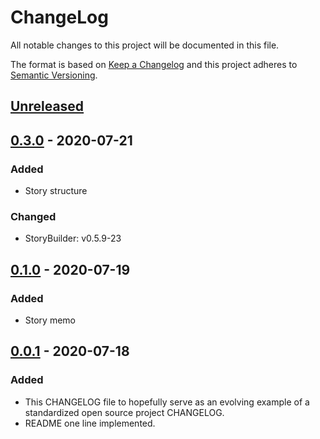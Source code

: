 # ChangeLog
All notable changes to this project will be documented in this file.

The format is based on [Keep a Changelog](http://keepachangelog.com/en/1.0.0/)
and this project adheres to [Semantic Versioning](http://semver.org/spec/v2.0.0.html).

## [Unreleased]

## [0.3.0] - 2020-07-21
### Added
- Story structure
### Changed
- StoryBuilder: v0.5.9-23

## [0.1.0] - 2020-07-19
### Added
- Story memo

## [0.0.1] - 2020-07-18
### Added
- This CHANGELOG file to hopefully serve as an evolving example of a standardized open source project CHANGELOG.
- README one line implemented.

[Unreleased]: https://github.com/My-Novel-Management/m129-star-birth-night/compare/v0.3.0...HEAD
[0.3.0]: https://github.com/My-Novel-Management/m129-star-birth-night/XXX/releases/v0.3.0
[0.1.0]: https://github.com/My-Novel-Management/m129-star-birth-night/XXX/releases/v0.1.0
[0.0.1]: https://github.com/My-Novel-Management/m129-star-birth-night/XXX/releases/v0.0.1
